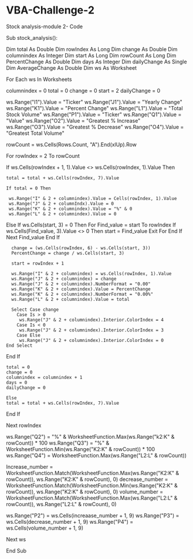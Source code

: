 # VBA-Challenge-2
Stock analysis-module 2- Code

Sub stock_analysis():

  Dim total As Double
  Dim rowIndex As Long
  Dim change As Double
  Dim columnindex As Integer
  Dim start As Long
  Dim rowCount As Long
  Dim PercentChange As Double
  Dim days As Integer
  Dim dailyChange As Single
  Dim AverageChange As Double
  Dim ws As Worksheet
  
  
   For Each ws In Worksheets
    
    
  
   columnindex = 0
   total = 0
   change = 0
   start = 2
   dailyChange = 0
   
   ws.Range("I1").Value = "Ticker"
   ws.Range("J1").Value = "Yearly Change"
   ws.Range("K1").Value = "Percent Change"
   ws.Range("L1").Value = "Total Stock Volume"
   ws.Range("P1").Value = "Ticker"
   ws.Range("Q1").Value = "Value"
   ws.Range("O2").Value = "Greatest % Increase"
   ws.Range("O3").Value = "Greatest % Decrease"
   ws.Range("O4").Value = "Greatest Total Volume"
   
   rowCount = ws.Cells(Rows.Count, "A").End(xlUp).Row
   
   For rowIndex = 2 To rowCount
   
   If ws.Cells(rowIndex + 1, 1).Value <> ws.Cells(rowIndex, 1).Value Then
   
    total = total + ws.Cells(rowIndex, 7).Value
    
    If total = 0 Then
    
     ws.Range("I" & 2 + columnindex).Value = Cells(rowIndex, 1).Value
     ws.Range("J" & 2 + columnIndx).Value = 0
     ws.Range("K" & 2 + columnindex).Value = "%" & 0
     ws.Range("L" & 2 + columnindex).Value = 0
      
 Else
   If ws.Cells(start, 3) = 0 Then
    For Find_value = start To rowIndex
     If ws.Cells(Find_value, 3).Value <> 0 Then
      start = Find_value
       Exit For
      End If
     Next Find_value
     End If
     
      change = (ws.Cells(rowIndex, 6) - ws.Cells(start, 3))
      PercentChange = change / ws.Cells(start, 3)
      
      start = rowIndex + 1
      
      ws.Range("I" & 2 + columnindex) = ws.Cells(rowIndex, 1).Value
      ws.Range("J" & 2 + columnindex) = change
      ws.Range("J" & 2 + columnindex).NumberFormat = "0.00"
      ws.Range("K" & 2 + columnindex).Value = PercentChange
      ws.Range("K" & 2 + columnindex).NumberFormat = "0.00%"
      ws.Range("L" & 2 + columnindex).Value = total
      
      Select Case change
        Case Is > 0
         ws.Range("J" & 2 + columnindex).Interior.ColorIndex = 4
        Case Is < 0
         ws.Range("J" & 2 + columnindex).Interior.ColorIndex = 3
        Case Else
         ws.Range("J" & 2 + columnindex).Interior.ColorIndex = 0
    End Select
    
   End If
   
    total = 0
    change = 0
    columnindex = columnindex + 1
    days = 0
    dailyChange = 0
    
    Else
    total = total + ws.Cells(rowIndex, 7).Value
   
   End If
   
   
   Next rowIndex
   
   
   ws.Range("Q2") = "%" & WorksheetFunction.Max(ws.Range("k2:K" & rowCount)) * 100
   ws.Range("Q3") = "%" & WorksheetFunction.Min(ws.Range("K2:K" & rowCount)) * 100
   ws.Range("Q4") = WorksheetFunction.Max(ws.Range("L2:L" & rowCount))
   
   Increase_number = WorksheetFunction.Match(WorksheetFunction.Max(ws.Range("K2:K" & rowCount)), ws.Range("K2:K" & rowCount), 0)
   decrease_number = WorksheetFunction.Match(WorksheetFunction.Min(ws.Range("K2:K" & rowCount)), ws.Range("K2:K" & rowCount), 0)
   volume_number = WorksheetFunction.Match(WorksheetFunction.Max(ws.Range("L2:L" & rowCount)), ws.Range("L2:L" & rowCount), 0)
   
   ws.Range("P2") = ws.Cells(increaase_number + 1, 9)
   ws.Range("P3") = ws.Cells(decrease_number + 1, 9)
   ws.Range("P4") = ws.Cells(volume_number + 1, 9)
   
   
   
   
   
   
Next ws
  
  
End Sub

